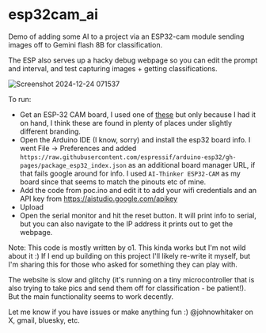 # esp32cam_ai

Demo of adding some AI to a project via an ESP32-cam module sending images off to Gemini flash 8B for classification.

The ESP also serves up a hacky debug webpage so you can edit the prompt and interval, and test capturing images + getting classifications. 

![Screenshot 2024-12-24 071537](https://github.com/user-attachments/assets/4e4dfe49-145a-497d-9b11-b8cdb0e7d353)

To run:

- Get an ESP-32 CAM board, I used one of [these](https://www.amazon.com/gp/product/B0948ZFTQZ/) but only because I had it on hand, I think these are found in plenty of places under slightly different branding.
- Open the Arduino IDE (I know, sorry) and install the esp32 board info. I went File -> Preferences and added `https://raw.githubusercontent.com/espressif/arduino-esp32/gh-pages/package_esp32_index.json` as an additional board manager URL, if that fails google around for info. I used `AI-Thinker ESP32-CAM` as my board since that seems to match the pinouts etc of mine.
- Add the code from poc.ino and edit it to add your wifi credentials and an API key from https://aistudio.google.com/apikey
- Upload
- Open the serial monitor and hit the reset button. It will print info to serial, but you can also navigate to the IP address it prints out to get the webpage.

Note: This code is mostly written by o1. This kinda works but I'm not wild about it :) If I end up building on this project I'll likely re-write it myself, but I'm sharing this for those who asked for something they can play with.

The website is slow and glitchy (it's running on a tiny microcontroller that is also trying to take pics and send them off for classification - be patient!). But the main functionality seems to work decently.

Let me know if you have issues or make anything fun :) @johnowhitaker on X, gmail, bluesky, etc.
